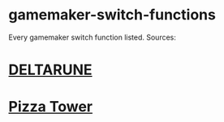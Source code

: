 # gamemaker-switch-functions
Every gamemaker switch function listed.
Sources:
# [DELTARUNE](https://www.nintendo.com/us/store/products/deltarune-chapter-1-and-2-switch/ "Nintendo page")
# [Pizza Tower]([https://www.nintendo.com/us/store/products/pizza-tower-switch/ "Nintendo page")
